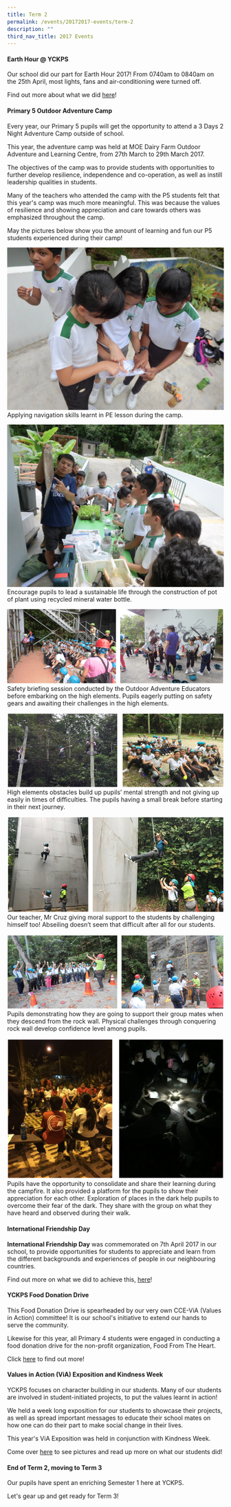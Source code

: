 ```yaml
---
title: Term 2
permalink: /events/20172017-events/term-2
description: ""
third_nav_title: 2017 Events
---
```

#### **Earth Hour @ YCKPS**  

Our school did our part for Earth Hour 2017! From 0740am to 0840am on the 25th April, most lights, fans and air-conditioning were turned off.

Find out more about what we did [here](https://yiochukangpri.moe.edu.sg/departments/character-n-citizenship-education-cce/key-programmes-activities/earth-hour-2017)!
  
#### **Primary 5 Outdoor Adventure Camp**  

Every year, our Primary 5 pupils will get the opportunity to attend a 3 Days 2 Night Adventure Camp outside of school.

This year, the adventure camp was held at MOE Dairy Farm Outdoor Adventure and Learning Centre, from 27th March to 29th March 2017.

The objectives of the camp was to provide students with opportunities to further develop resilience, independence and co-operation, as well as instill leadership qualities in students.

Many of the teachers who attended the camp with the P5 students felt that this year's camp was much more meaningful. This was because the values of resilience and showing appreciation and care towards others was emphasized throughout the camp.

May the pictures below show you the amount of learning and fun our P5 students experienced during their camp!

![Applying navigation skills learnt in PE lesson during the camp.](/images/Primary%205%20Outdoor%20Adventure%20Camp1.jpg)  Applying navigation skills learnt in PE lesson during the camp.

![Encourage pupils to lead a sustainable life through the construction of pot of plant using recycled mineral water bottle.](/images/Primary%205%20Outdoor%20Adventure%20Camp2.jpg)Encourage pupils to lead a sustainable life through the construction of pot of plant using recycled mineral water bottle.

![Safety briefing session conducted by the Outdoor Adventure Educators before embarking on the high elements. Pupils eagerly putting on safety gears and awaiting their challenges in the high elements.](/images/Primary%205%20Outdoor%20Adventure%20Camp3.png) Safety briefing session conducted by the Outdoor Adventure Educators before embarking on the high elements. Pupils eagerly putting on safety gears and awaiting their challenges in the high elements.

![High elements obstacles build up pupils’ mental strength and not giving up easily in times of difficulties. The pupils having a small break before starting in their next journey.](/images/Primary%205%20Outdoor%20Adventure%20Camp4.png) High elements obstacles build up pupils’ mental strength and not giving up easily in times of difficulties. The pupils having a small break before starting in their next journey.

![Our teacher, Mr Cruz giving moral support to the students by challenging himself too! Abseiling doesn’t seem that difficult after all for our students.](/images/Primary%205%20Outdoor%20Adventure%20Camp5.png) Our teacher, Mr Cruz giving moral support to the students by challenging himself too!  Abseiling doesn’t seem that difficult after all for our students.

![Pupils demonstrating how they are going to support their group mates when they descend from the rock wall. Physical challenges through conquering rock wall develop confidence level among pupils.](/images/Primary%205%20Outdoor%20Adventure%20Camp6.png) Pupils demonstrating how they are going to support their group mates when they descend from the rock wall. Physical challenges through conquering rock wall develop confidence level among pupils.

![Pupils have the opportunity to consolidate and share their learning during the campfire. It also provided a platform for the pupils to show their appreciation for each other. Exploration of places in the dark help pupils to overcome their fear of the dark. They share with the group on what they have heard and observed during their walk.](/images/Primary%205%20Outdoor%20Adventure%20Camp7.png) Pupils have the opportunity to consolidate and share their learning during the campfire. It also provided a platform for the pupils to show their appreciation for each other. Exploration of places in the dark help pupils to overcome their fear of the dark. They share with the group on what they have heard and observed during their walk.
  
#### **International Friendship Day**  
  
**International Friendship Day** was commemorated on 7th April 2017 in our school, to provide opportunities for students to appreciate and learn from the different backgrounds and experiences of people in our neighbouring countries.

Find out more on what we did to achieve this, [here](https://yiochukangpri.moe.edu.sg/departments/character-n-citizenship-education-cce/key-programmes-activities/national-education-2017-events)!
 
#### **YCKPS Food Donation Drive**  
  
This Food Donation Drive is spearheaded by our very own CCE-ViA (Values in Action) committee! It is our school's initiative to extend our hands to serve the community.  
  
Likewise for this year, all Primary 4 students were engaged in conducting a food donation drive for the non-profit organization, Food From The Heart.  
  
Click [here](/departments/character-n-citizenship-education-cce/values-in-action-n-environment) to find out more!  
 
#### **Values in Action (ViA) Exposition and Kindness Week**  
  
YCKPS focuses on character building in our students. Many of our students are involved in student-initiated projects, to put the values learnt in action!

We held a week long exposition for our students to showcase their projects, as well as spread important messages to educate their school mates on how one can do their part to make social change in their lives.

This year's ViA Exposition was held in conjunction with Kindness Week.

Come over [here](/departments/character-n-citizenship-education-cce/values-in-action-n-environment) to see pictures and read up more on what our students did!
  
#### **End of Term 2, moving to Term 3**  

Our pupils have spent an enriching Semester 1 here at YCKPS.

Let's gear up and get ready for Term 3!